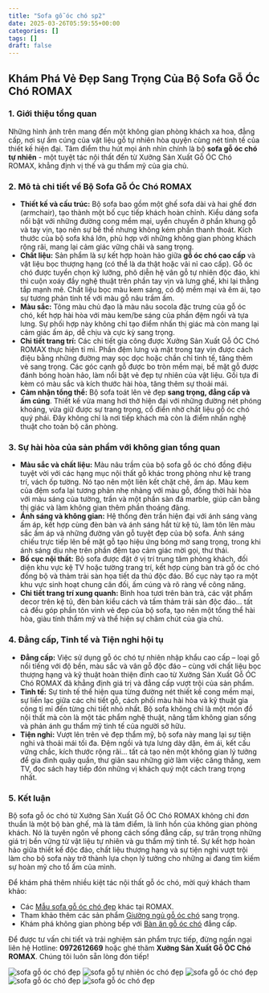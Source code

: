 ```yaml
---
title: "Sofa gỗ óc chó sp2"
date: 2025-03-26T05:59:55+00:00
categories: []
tags: []
draft: false
---
```

## Khám Phá Vẻ Đẹp Sang Trọng Của Bộ Sofa Gỗ Óc Chó ROMAX

### 1. Giới thiệu tổng quan

Những hình ảnh trên mang đến một không gian phòng khách xa hoa, đẳng cấp, nơi sự ấm cúng của vật liệu gỗ tự nhiên hòa quyện cùng nét tinh tế của thiết kế hiện đại. Tâm điểm thu hút mọi ánh nhìn chính là bộ **sofa gỗ óc chó tự nhiên** - một tuyệt tác nội thất đến từ Xưởng Sản Xuất Gỗ ÓC Chó ROMAX, khẳng định vị thế và gu thẩm mỹ của gia chủ.

### 2. Mô tả chi tiết về Bộ Sofa Gỗ Óc Chó ROMAX

* **Thiết kế và cấu trúc:** Bộ sofa bao gồm một ghế sofa dài và hai ghế đơn (armchair), tạo thành một bố cục tiếp khách hoàn chỉnh. Kiểu dáng sofa nổi bật với những đường cong mềm mại, uyển chuyển ở phần khung gỗ và tay vịn, tạo nên sự bề thế nhưng không kém phần thanh thoát. Kích thước của bộ sofa khá lớn, phù hợp với những không gian phòng khách rộng rãi, mang lại cảm giác vững chãi và sang trọng.
* **Chất liệu:** Sản phẩm là sự kết hợp hoàn hảo giữa **gỗ óc chó cao cấp** và vật liệu bọc thượng hạng (có thể là da thật hoặc vải nỉ cao cấp). Gỗ óc chó được tuyển chọn kỹ lưỡng, phô diễn hệ vân gỗ tự nhiên độc đáo, khi thì cuộn xoáy đầy nghệ thuật trên phần tay vịn và lưng ghế, khi lại thẳng tắp mạnh mẽ. Chất liệu bọc màu kem sáng, có độ mềm mại và êm ái, tạo sự tương phản tinh tế với màu gỗ nâu trầm ấm.
* **Màu sắc:** Tông màu chủ đạo là màu nâu socola đặc trưng của gỗ óc chó, kết hợp hài hòa với màu kem/be sáng của phần đệm ngồi và tựa lưng. Sự phối hợp này không chỉ tạo điểm nhấn thị giác mà còn mang lại cảm giác ấm áp, dễ chịu và cực kỳ sang trọng.
* **Chi tiết trang trí:** Các chi tiết gia công được Xưởng Sản Xuất Gỗ ÓC Chó ROMAX thực hiện tỉ mỉ. Phần đệm lưng và mặt trong tay vịn được cách điệu bằng những đường may sọc dọc hoặc chần chỉ tinh tế, tăng thêm vẻ sang trọng. Các góc cạnh gỗ được bo tròn mềm mại, bề mặt gỗ được đánh bóng hoàn hảo, làm nổi bật vẻ đẹp tự nhiên của vật liệu. Gối tựa đi kèm có màu sắc và kích thước hài hòa, tăng thêm sự thoải mái.
* **Cảm nhận tổng thể:** Bộ sofa toát lên vẻ đẹp **sang trọng, đẳng cấp và ấm cúng**. Thiết kế vừa mang hơi thở hiện đại với những đường nét phóng khoáng, vừa giữ được sự trang trọng, cổ điển nhờ chất liệu gỗ óc chó quý phái. Đây không chỉ là nơi tiếp khách mà còn là điểm nhấn nghệ thuật cho toàn bộ căn phòng.

### 3. Sự hài hòa của sản phẩm với không gian tổng quan

* **Màu sắc và chất liệu:** Màu nâu trầm của bộ sofa gỗ óc chó đồng điệu tuyệt vời với các hạng mục nội thất gỗ khác trong phòng như kệ trang trí, vách ốp tường. Nó tạo nên một liên kết chặt chẽ, ấm áp. Màu kem của đệm sofa lại tương phản nhẹ nhàng với màu gỗ, đồng thời hài hòa với màu sáng của tường, trần và một phần sàn đá marble, giúp cân bằng thị giác và làm không gian thêm phần thoáng đãng.
* **Ánh sáng và không gian:** Hệ thống đèn trần hiện đại với ánh sáng vàng ấm áp, kết hợp cùng đèn bàn và ánh sáng hắt từ kệ tủ, làm tôn lên màu sắc ấm áp và những đường vân gỗ tuyệt đẹp của bộ sofa. Ánh sáng chiếu trực tiếp lên bề mặt gỗ tạo hiệu ứng bóng mờ sang trọng, trong khi ánh sáng dịu nhẹ trên phần đệm tạo cảm giác mời gọi, thư thái.
* **Bố cục nội thất:** Bộ sofa được đặt ở vị trí trung tâm phòng khách, đối diện khu vực kệ TV hoặc tường trang trí, kết hợp cùng bàn trà gỗ óc chó đồng bộ và thảm trải sàn họa tiết da thú độc đáo. Bố cục này tạo ra một khu vực sinh hoạt chung cân đối, ấm cúng và rõ ràng về công năng.
* **Chi tiết trang trí xung quanh:** Bình hoa tươi trên bàn trà, các vật phẩm decor trên kệ tủ, đèn bàn kiểu cách và tấm thảm trải sàn độc đáo... tất cả đều góp phần tôn vinh vẻ đẹp của bộ sofa, tạo nên một tổng thể hài hòa, giàu tính thẩm mỹ và thể hiện sự chăm chút của gia chủ.

### 4. Đẳng cấp, Tinh tế và Tiện nghi hội tụ

* **Đẳng cấp:** Việc sử dụng gỗ óc chó tự nhiên nhập khẩu cao cấp – loại gỗ nổi tiếng với độ bền, màu sắc và vân gỗ độc đáo – cùng với chất liệu bọc thượng hạng và kỹ thuật hoàn thiện đỉnh cao từ Xưởng Sản Xuất Gỗ ÓC Chó ROMAX đã khẳng định giá trị và đẳng cấp vượt trội của sản phẩm.
* **Tinh tế:** Sự tinh tế thể hiện qua từng đường nét thiết kế cong mềm mại, sự liền lạc giữa các chi tiết gỗ, cách phối màu hài hòa và kỹ thuật gia công tỉ mỉ đến từng chi tiết nhỏ nhất. Bộ sofa không chỉ là một món đồ nội thất mà còn là một tác phẩm nghệ thuật, nâng tầm không gian sống và phản ánh gu thẩm mỹ tinh tế của người sở hữu.
* **Tiện nghi:** Vượt lên trên vẻ đẹp thẩm mỹ, bộ sofa này mang lại sự tiện nghi và thoải mái tối đa. Đệm ngồi và tựa lưng dày dặn, êm ái, kết cấu vững chắc, kích thước rộng rãi... tất cả tạo nên một không gian lý tưởng để gia đình quây quần, thư giãn sau những giờ làm việc căng thẳng, xem TV, đọc sách hay tiếp đón những vị khách quý một cách trang trọng nhất.

### 5. Kết luận

Bộ sofa gỗ óc chó từ Xưởng Sản Xuất Gỗ ÓC Chó ROMAX không chỉ đơn thuần là một bộ bàn ghế, mà là tâm điểm, là linh hồn của không gian phòng khách. Nó là tuyên ngôn về phong cách sống đẳng cấp, sự trân trọng những giá trị bền vững từ vật liệu tự nhiên và gu thẩm mỹ tinh tế. Sự kết hợp hoàn hảo giữa thiết kế độc đáo, chất liệu thượng hạng và sự tiện nghi vượt trội làm cho bộ sofa này trở thành lựa chọn lý tưởng cho những ai đang tìm kiếm sự hoàn mỹ cho tổ ấm của mình.

Để khám phá thêm nhiều kiệt tác nội thất gỗ óc chó, mời quý khách tham khảo:

* Các [Mẫu sofa gỗ óc chó đẹp](https://romax.vn/danh-muc/phong-khach/sofa-go-oc-cho/) khác tại ROMAX.
* Tham khảo thêm các sản phẩm [Giường ngủ gỗ óc chó](https://romax.vn/danh-muc/phong-ngu/giuong-go-oc-cho/) sang trọng.
* Khám phá không gian phòng bếp với [Bàn ăn gỗ óc chó](https://romax.vn/danh-muc/phong-bep/ban-an-go-oc-cho/) đẳng cấp.

Để được tư vấn chi tiết và trải nghiệm sản phẩm trực tiếp, đừng ngần ngại liên hệ Hotline: **0972612669** hoặc ghé thăm **Xưởng Sản Xuất Gỗ ÓC Chó ROMAX**. Chúng tôi luôn sẵn lòng đón tiếp!

![sofa gỗ óc chó đẹp](/img/sofa/sf2/sofa-go-oc-cho-sf2-00-5.webp)
![sofa gỗ tự nhiên óc chó đẹp](/img/sofa/sf2/sofa-go-oc-cho-sf2-00-6.webp)
![sofa gỗ óc chó đẹp](/img/sofa/sf2/sofa-go-oc-cho-sf2-00-7.webp)
![sofa gỗ óc chó đẹp](/img/sofa/sf2/sofa-go-oc-cho-sf2-00-8.webp)
![sofa gỗ óc chó đẹp](/img/sofa/sf2/sofa-go-oc-cho-sf2-00-9.webp)